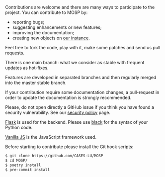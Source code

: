 Contributions are welcome and there are many ways to participate to the
project. You can contribute to MOSP by:

- reporting bugs;
- suggesting enhancements or new features;
- improving the documentation;
- creating new objects on [our instance](https://objects.monarc.lu).

Feel free to fork the code, play with it, make some patches and send us pull requests.

There is one main branch: what we consider as stable with frequent updates as
hot-fixes.

Features are developed in separated branches and then regularly merged into the
master stable branch.

If your contribution require some documentation changes, a pull-request in order
to update the documentation is strongly recommended.

Please, do not open directly a GitHub issue if you think you have found a
security vulnerability. See our
[security policy](https://github.com/CASES-LU/MOSP/security/policy)
page.

[Flask](https://flask.palletsprojects.com) is used for the backend.
Please use [black](https://github.com/psf/black) for the syntax of your Python code.

[Vanilla JS](http://vanilla-js.com) is the JavaScript framework used.


Before starting to contribute please install the Git hook scripts:

```bash
$ git clone https://github.com/CASES-LU/MOSP
$ cd MOSP/
$ poetry install
$ pre-commit install
```

